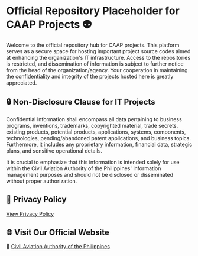 # Official Repository Placeholder for CAAP Projects 👽

Welcome to the official repository hub for CAAP projects. This platform serves as a secure space for hosting important project source codes aimed at enhancing the organization's IT infrastructure. Access to the repositories is restricted, and dissemination of information is subject to further notice from the head of the organization/agency. Your cooperation in maintaining the confidentiality and integrity of the projects hosted here is greatly appreciated.

## 🔒 Non-Disclosure Clause for IT Projects

Confidential Information shall encompass all data pertaining to business programs, inventions, trademarks, copyrighted material, trade secrets, existing products, potential products, applications, systems, components, technologies, pending/abandoned patent applications, and business topics. Furthermore, it includes any proprietary information, financial data, strategic plans, and sensitive operational details. 

It is crucial to emphasize that this information is intended solely for use within the Civil Aviation Authority of the Philippines' information management purposes and should not be disclosed or disseminated without proper authorization.

## 📜 Privacy Policy

[View Privacy Policy](project-assets/caap-software-policy.md)

## 🌐 Visit Our Official Website

🔗 [Civil Aviation Authority of the Philippines](https://caap.gov.ph)
